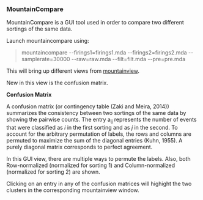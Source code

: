 ### MountainCompare

MountainCompare is a GUI tool used in order to compare two different sortings of the same data.

Launch mountaincompare using:

> mountaincompare --firings1=firings1.mda --firings2=firings2.mda --samplerate=30000 --raw=raw.mda --filt=filt.mda --pre=pre.mda

This will bring up different views from [mountainview](mountainview.md).

New in this view is the confusion matrix.

**Confusion Matrix**

A confusion matrix (or contingency table (Zaki and Meira, 2014)) summarizes the consistency between two sortings of the same data by showing the pairwise counts. The entry a<sub>ij</sub> represents the number of events that were classified as *i* in the first sorting and as *j* in the second. To account for the arbitrary permutation of labels, the rows and columns are permuted to maximize the sum of the diagonal entries (Kuhn, 1955). A purely diagonal matrix corresponds to perfect agreement.

In this GUI view, there are multiple ways to permute the labels. Also, both Row-normalized (normalized for sorting 1) and Column-normalized (normalized for sorting 2) are shown.

Clicking on an entry in any of the confusion matrices will highight the two clusters in the corresponding mountainview window.
